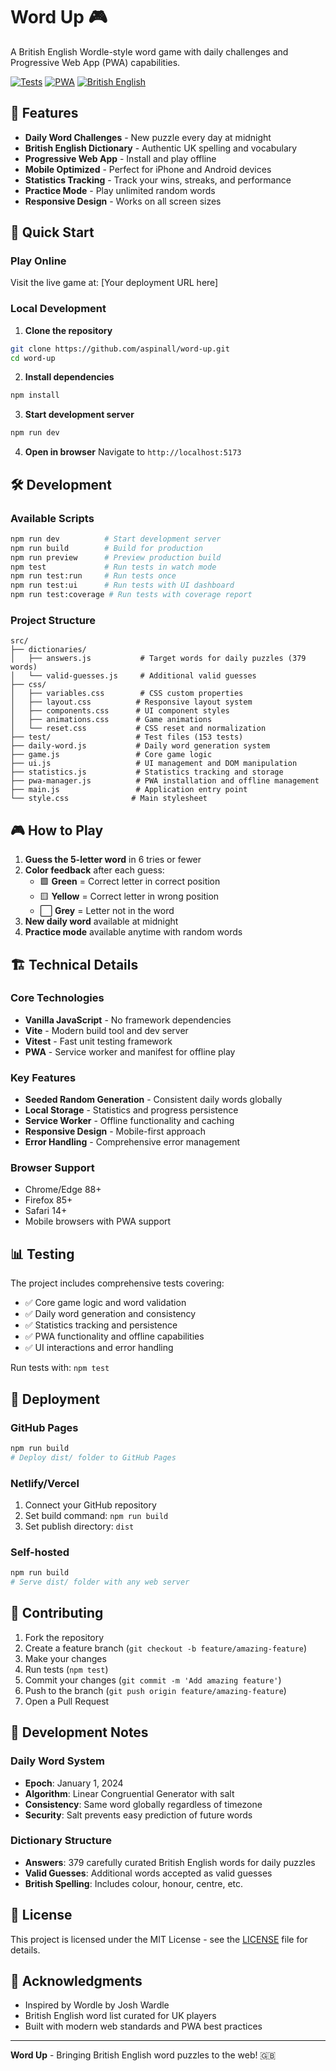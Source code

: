 # Word Up 🎮

A British English Wordle-style word game with daily challenges and Progressive Web App (PWA) capabilities.

[![Tests](https://img.shields.io/badge/tests-153%20passing-brightgreen)]()
[![PWA](https://img.shields.io/badge/PWA-enabled-blue)]()
[![British English](https://img.shields.io/badge/dictionary-British%20English-red)]()

## 🎯 Features

- **Daily Word Challenges** - New puzzle every day at midnight
- **British English Dictionary** - Authentic UK spelling and vocabulary
- **Progressive Web App** - Install and play offline
- **Mobile Optimized** - Perfect for iPhone and Android devices
- **Statistics Tracking** - Track your wins, streaks, and performance
- **Practice Mode** - Play unlimited random words
- **Responsive Design** - Works on all screen sizes

## 🚀 Quick Start

### Play Online
Visit the live game at: [Your deployment URL here]

### Local Development

1. **Clone the repository**
```bash
git clone https://github.com/aspinall/word-up.git
cd word-up
```

2. **Install dependencies**
```bash
npm install
```

3. **Start development server**
```bash
npm run dev
```

4. **Open in browser**
Navigate to `http://localhost:5173`

## 🛠️ Development

### Available Scripts

```bash
npm run dev          # Start development server
npm run build        # Build for production
npm run preview      # Preview production build
npm test             # Run tests in watch mode
npm run test:run     # Run tests once
npm run test:ui      # Run tests with UI dashboard
npm run test:coverage # Run tests with coverage report
```

### Project Structure

```
src/
├── dictionaries/
│   ├── answers.js           # Target words for daily puzzles (379 words)
│   └── valid-guesses.js     # Additional valid guesses
├── css/
│   ├── variables.css        # CSS custom properties
│   ├── layout.css          # Responsive layout system
│   ├── components.css      # UI component styles
│   ├── animations.css      # Game animations
│   └── reset.css           # CSS reset and normalization
├── test/                   # Test files (153 tests)
├── daily-word.js           # Daily word generation system
├── game.js                 # Core game logic
├── ui.js                   # UI management and DOM manipulation
├── statistics.js           # Statistics tracking and storage
├── pwa-manager.js          # PWA installation and offline management
├── main.js                 # Application entry point
└── style.css              # Main stylesheet
```

## 🎮 How to Play

1. **Guess the 5-letter word** in 6 tries or fewer
2. **Color feedback** after each guess:
   - 🟩 **Green** = Correct letter in correct position
   - 🟨 **Yellow** = Correct letter in wrong position
   - ⬜ **Grey** = Letter not in the word
3. **New daily word** available at midnight
4. **Practice mode** available anytime with random words

## 🏗️ Technical Details

### Core Technologies
- **Vanilla JavaScript** - No framework dependencies
- **Vite** - Modern build tool and dev server
- **Vitest** - Fast unit testing framework
- **PWA** - Service worker and manifest for offline play

### Key Features
- **Seeded Random Generation** - Consistent daily words globally
- **Local Storage** - Statistics and progress persistence
- **Service Worker** - Offline functionality and caching
- **Responsive Design** - Mobile-first approach
- **Error Handling** - Comprehensive error management

### Browser Support
- Chrome/Edge 88+
- Firefox 85+
- Safari 14+
- Mobile browsers with PWA support

## 📊 Testing

The project includes comprehensive tests covering:
- ✅ Core game logic and word validation
- ✅ Daily word generation and consistency
- ✅ Statistics tracking and persistence
- ✅ PWA functionality and offline capabilities
- ✅ UI interactions and error handling

Run tests with: `npm test`

## 🚀 Deployment

### GitHub Pages
```bash
npm run build
# Deploy dist/ folder to GitHub Pages
```

### Netlify/Vercel
1. Connect your GitHub repository
2. Set build command: `npm run build`
3. Set publish directory: `dist`

### Self-hosted
```bash
npm run build
# Serve dist/ folder with any web server
```

## 🤝 Contributing

1. Fork the repository
2. Create a feature branch (`git checkout -b feature/amazing-feature`)
3. Make your changes
4. Run tests (`npm test`)
5. Commit your changes (`git commit -m 'Add amazing feature'`)
6. Push to the branch (`git push origin feature/amazing-feature`)
7. Open a Pull Request

## 📝 Development Notes

### Daily Word System
- **Epoch**: January 1, 2024
- **Algorithm**: Linear Congruential Generator with salt
- **Consistency**: Same word globally regardless of timezone
- **Security**: Salt prevents easy prediction of future words

### Dictionary Structure
- **Answers**: 379 carefully curated British English words for daily puzzles
- **Valid Guesses**: Additional words accepted as valid guesses
- **British Spelling**: Includes colour, honour, centre, etc.

## 📄 License

This project is licensed under the MIT License - see the [LICENSE](LICENSE) file for details.

## 🙏 Acknowledgments

- Inspired by Wordle by Josh Wardle
- British English word list curated for UK players
- Built with modern web standards and PWA best practices

---

**Word Up** - Bringing British English word puzzles to the web! 🇬🇧
